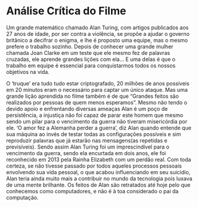 # Análise Crítica do Filme
Um grande matemático chamado Alan Turing, com artigos publicados aos 27 anos de idade, por ser contra a violência, se propõe a ajudar o governo britânico a decifrar o enigma, e lhe é proposto uma equipe, mas o mesmo prefere o trabalho sozinho. Depois de conhecer uma grande mulher chamada Joan Clarke em um teste que ele mesmo fez de palavras cruzadas, ele aprende grandes lições com ela… E uma delas é que o trabalho em equipe é essencial para conquistarmos todos os nossos objetivos na vida.

O ‘truque’ era tudo tudo estar criptografado, 20 milhões de anos possíveis em 20 minutos eram o necessário para captar um único ataque. Mas uma grande lição aprendida no filme também é de que “Grandes feitos são realizados por pessoas de quem menos esperamos”. Mesmo não tendo o devido apoio e enfrentando diversas ameaças Alan é um poço de persistência, a injustiça não foi capaz de parar este homem que mesmo sendo um pilar para o vencimento da guerra não tiveram misericórdia por ele. ‘O amor fez a Alemanha perder a guerra’, diz Alan quando entende que sua máquina ao invés de testar todas as configurações possíveis e sim reproduzir palavras que já estarão nas mensagens(as repetidas e previsíveis). Sendo assim Alan Turing foi um imprescindível para o vencimento da guerra, sendo ela encurtada em dois anos, ele foi reconhecido em 2013 pela Rainha Elizabeth com um perdão real. Com toda certeza, se não tivesse passado por todos aqueles processos pessoais envolvendo sua vida pessoal, o que acabou influenciando em seu suicidio, Alan teria ainda muito mais a contribuir no mundo da tecnologia pois luxava de uma mente brilhante. Os feitos de Alan são retratados até hoje pelo que conhecemos como computadores, e não é à toa considerado o pai da computação.

